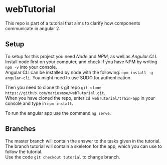 # webTutorial
This repo is part of a tutorial that aims to clarify how components communicate in angular 2.

## Setup
To setup for this project you need *Node* and *NPM*, as well as *Angular CLI*.  
Install node first on your computer, and check if you have NPM by writing `npm -v` into your console.  
Angular CLI can be installed by node with the following: `npm install -g angular-cli`. You might need to use SUDO for authentication.

Then you need to clone this git repo `git clone https://github.com/mariusmoe/webTutorial.git`.  
When you have cloned the repo, enter `cd webTutorial/train-app` in your console and type in `npm install`.

To run the angular app use the command `ng serve`.

## Branches
The master branch will contain the answer to the tasks given in the tutorial.  
The branch tutorial will contain a skeleton for the app, which you can use to follow the tutorial.  
Use the code `git checkout tutorial` to change branch.
